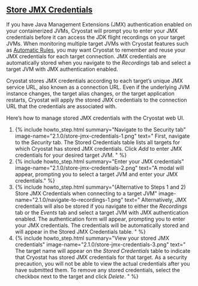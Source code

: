 ## [Store JMX Credentials](#store-jmx-credentials)
If you have Java Management Extensions (JMX) authentication enabled on your containerized JVMs, Cryostat will prompt you to enter your JMX credentials before it can access the JDK flight recordings on your target JVMs. When monitoring multiple target JVMs with Cryostat features such as <a href="{{ page.url }}#create-an-automated-rule">Automatic Rules</a>, you may want Cryostat to remember and reuse your JMX credentials for each target connection. JMX credentials are automatically stored when you navigate to the <i>Recordings</i> tab and select a target JVM with JMX authentication enabled.

Cryostat stores JMX credentials according to each target’s unique JMX service URL, also known as a connection URL. Even if the underlying JVM instance changes, the target alias changes, or the target application restarts, Cryostat will apply the stored JMX credentials to the connection URL that the credentials are associated with.

Here’s how to manage stored JMX credentials with the Cryostat web UI.

<ol>
  <li>
    {% include howto_step.html
      summary="Navigate to the Security tab"
      image-name="2.1.0/store-jmx-credentials-1.png"
      text="
        First, navigate to the <i>Security</i> tab. The Stored Credentials table lists all targets for which Cryostat has stored JMX credentials. Click <i>Add</i> to enter JMX credentials for your desired target JVM.
      "
    %}
  </li>
  <li>
    {% include howto_step.html
      summary="Enter your JMX credentials"
      image-name="2.1.0/store-jmx-credentials-2.png"
      text="A modal will appear, prompting you to select a target JVM and enter your JMX credentials."
    %}
  </li>
    <li>
    {% include howto_step.html
      summary="(Alternative to Steps 1 and 2) Store JMX Credentials when connecting to a target JVM"
      image-name="2.1.0/navigate-to-recordings-1.png"
      text="
        Alternatively, JMX credentials will also be stored if you navigate to either the <i>Recordings</i> tab or the <i>Events</i> tab and select a target JVM with JMX authentication enabled. The authentication form will appear, prompting you to enter your JMX credentials. The credentials will be automatically stored and will appear in the Stored JMX Credentials table.
      "
    %}
  </li>
  <li>
    {% include howto_step.html
      summary="View your stored JMX credentials"
      image-name="2.1.0/store-jmx-credentials-3.png"
      text="
        The target name will appear on the <i>Stored Credentials</i> table to indicate that Cryostat has stored JMX credentials for that target. As a security precaution, you will not be able to view the actual credentials after you have submitted them. To remove any stored credentials, select the checkbox next to the target and click <i>Delete</i>.
      "
    %}
  </li>
</ol>
